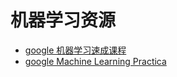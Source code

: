 # 机器学习资源

* [google 机器学习速成课程](https://developers.google.com/machine-learning/crash-course/?hl=zh-cn)
* [google Machine Learning Practica](https://developers.google.com/machine-learning/practica/?hl=zh-cn)